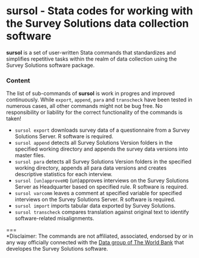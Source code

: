 # sursol - Stata codes for working with the Survey Solutions data collection software

**sursol** is a set of user-written Stata commands that standardizes and simplifies repetitive tasks within the realm of data collection using the Survey Solutions software package.

### **Content**
The list of sub-commands of **sursol**  is work in progres and improved continuously.  While `export`,  `append`,  `para` and  `transcheck` have been tested in numerous cases, all other commands might not be bug free. No responsibility or liability for the correct functionality of the commands is taken!

- `sursol export`  downloads survey data of a questionnaire from a Survey Solutions Server. R software is required.
- `sursol append`  detects all Survey Solutions Version folders  in the specified working directory and appends the survey data versions into master files. 
- `sursol para`  detects all Survey Solutions Version folders in the specified working directory, appends all para data versions and creates descriptive statistics for each interview.
- `sursol [un]approveHQ` (un)approves interviews on the Survey Solutions Server as Headquarter based on specified rule. R software is required.
- `sursol varcomm`  leaves a comment at specified variable for specified interviews on the Survey Solutions Server. R software is required.
- `sursol import` imports tabular data exported by Survey Solutions.
- `sursol transcheck` compares translation against original text to identify software-related misalignments.



===  
*Disclaimer: The commands are not affiliated, associated, endorsed by or in any way officially connected with the  [Data group of The World Bank](https://mysurvey.solutions/) that developes the Survey Solutions software.


